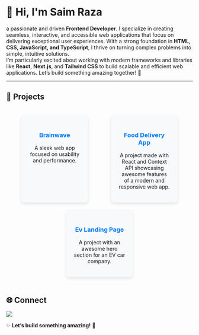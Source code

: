 # 👋 Hi, I'm Saim Raza  
a passionate and driven **Frontend Developer**. I specialize in creating seamless, interactive, and accessible web applications that focus on delivering exceptional user experiences. With a strong foundation in **HTML, CSS, JavaScript, and TypeScript**, I thrive on turning complex problems into simple, intuitive solutions.  
I’m particularly excited about working with modern frameworks and libraries like **React**, **Next.js**, and **Tailwind CSS** to build scalable and efficient web applications. 
Let’s build something amazing together! 🚀  


---

## 🚀 Projects

<div style="display: flex; flex-direction: row; justify-content: space-around; flex-wrap: wrap; gap: 20px; padding: 20px;">

  <div style="background-color: #f8f9fa; border-radius: 8px; box-shadow: 0 4px 8px rgba(0, 0, 0, 0.1); width: 30%; padding: 20px; text-align: center; transition: transform 0.3s ease;">
    <h3><a href="https://brainwave-gold-nine.vercel.app/" style="text-decoration: none; color: #007bff;">Brainwave</a></h3>
    <p>A sleek web app focused on usability and performance.</p>
  </div>

  <div style="background-color: #f8f9fa; border-radius: 8px; box-shadow: 0 4px 8px rgba(0, 0, 0, 0.1); width: 30%; padding: 20px; text-align: center; transition: transform 0.3s ease;">
    <h3><a href="https://food-dilevery-omega.vercel.app/" style="text-decoration: none; color: #007bff;">Food Delivery App</a></h3>
    <p>A project made with React and Context API showcasing awesome features of a modern and responsive web app.</p>
  </div>

  <div style="background-color: #f8f9fa; border-radius: 8px; box-shadow: 0 4px 8px rgba(0, 0, 0, 0.1); width: 30%; padding: 20px; text-align: center; transition: transform 0.3s ease;">
    <h3><a href="https://ev-landing-page-using-react.vercel.app/" style="text-decoration: none; color: #007bff;">Ev Landing Page</a></h3>
    <p>A project with an awesome hero section for an EV car company.</p>
  </div>

</div>


## 🌐 Connect  
<p align="left">
  <a href="https://www.linkedin.com/in/saim-raza-610511327/">
    <img src="https://img.shields.io/badge/LinkedIn-0077B5?style=for-the-badge&logo=linkedin&logoColor=white&labelColor=white&logoWidth=20" />
  </a>
</p>

✨ **Let’s build something amazing!** 🚀  
